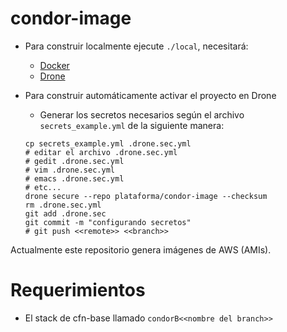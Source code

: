 condor-image
============

 - Para construir localmente ejecute `./local`, necesitará:
   - [Docker](https://www.docker.com/)
   - [Drone](http://readme.drone.io/devs/cli/)
 - Para construir automáticamente activar el proyecto en Drone
   - Generar los secretos necesarios según el archivo `secrets_example.yml` de la siguiente manera:

   ```
   cp secrets_example.yml .drone.sec.yml
   # editar el archivo .drone.sec.yml
   # gedit .drone.sec.yml
   # vim .drone.sec.yml
   # emacs .drone.sec.yml
   # etc...
   drone secure --repo plataforma/condor-image --checksum
   rm .drone.sec.yml
   git add .drone.sec
   git commit -m "configurando secretos"
   # git push <<remote>> <<branch>>
   ```

Actualmente este repositorio genera imágenes de AWS (AMIs).

Requerimientos
==============

 - El stack de cfn-base llamado `condorB<<nombre del branch>>`
